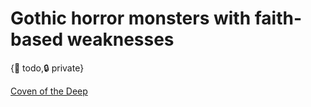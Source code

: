 # Gothic horror monsters with faith-based weaknesses

{🚧 todo,🔒 private}

[Coven of the Deep](pdfs/coven_of_the_deep.pdf)
